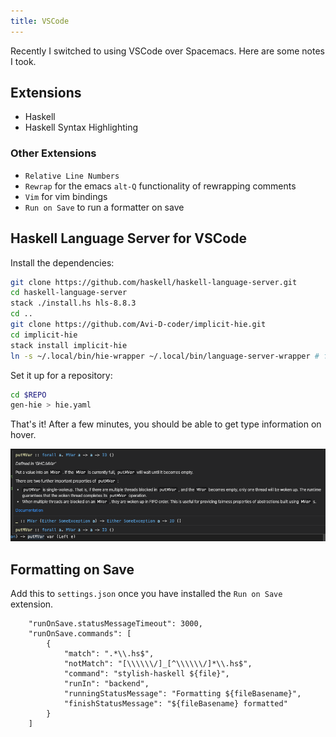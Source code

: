 ```yaml
---
title: VSCode
---
```


Recently I switched to using VSCode over Spacemacs. Here are some notes I took.

## Extensions

* Haskell
* Haskell Syntax Highlighting

### Other Extensions

* `Relative Line Numbers`
* `Rewrap` for the emacs `alt-Q` functionality of rewrapping comments
* `Vim` for vim bindings
* `Run on Save` to run a formatter on save

## Haskell Language Server for VSCode

Install the dependencies:

```bash
git clone https://github.com/haskell/haskell-language-server.git
cd haskell-language-server
stack ./install.hs hls-8.8.3
cd ..
git clone https://github.com/Avi-D-coder/implicit-hie.git
cd implicit-hie
stack install implicit-hie
ln -s ~/.local/bin/hie-wrapper ~/.local/bin/language-server-wrapper # for some reason VSCode looks for `hie-wrapper`, so just symlink it
```

Set it up for a repository:

```bash
cd $REPO
gen-hie > hie.yaml
```

That's it! After a few minutes, you should be able to get type information on hover.

![type-info-on-hover](/assets/hover.png)


## Formatting on Save

Add this to `settings.json` once you have installed the `Run on Save` extension.

```
    "runOnSave.statusMessageTimeout": 3000,
    "runOnSave.commands": [
        {
            "match": ".*\\.hs$",
            "notMatch": "[\\\\\\/]_[^\\\\\\/]*\\.hs$",
            "command": "stylish-haskell ${file}",
            "runIn": "backend",
            "runningStatusMessage": "Formatting ${fileBasename}",
            "finishStatusMessage": "${fileBasename} formatted"
        }
    ]
```
